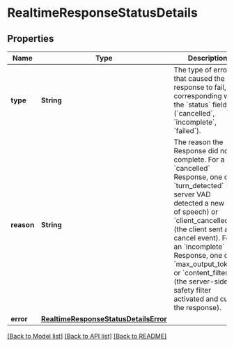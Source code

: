 # RealtimeResponseStatusDetails

## Properties
Name | Type | Description | Notes
------------ | ------------- | ------------- | -------------
**type** | **String** | The type of error that caused the response to fail, corresponding with the &#x60;status&#x60; field (&#x60;cancelled&#x60;, &#x60;incomplete&#x60;, &#x60;failed&#x60;). | [optional] 
**reason** | **String** | The reason the Response did not complete. For a &#x60;cancelled&#x60; Response, one of &#x60;turn_detected&#x60; (the server VAD detected a new start of speech) or &#x60;client_cancelled&#x60; (the client sent a cancel event). For an &#x60;incomplete&#x60; Response, one of &#x60;max_output_tokens&#x60; or &#x60;content_filter&#x60; (the server-side safety filter activated and cut off the response). | [optional] 
**error** | [**RealtimeResponseStatusDetailsError**](RealtimeResponseStatusDetailsError.md) |  | [optional] 

[[Back to Model list]](../README.md#documentation-for-models) [[Back to API list]](../README.md#documentation-for-api-endpoints) [[Back to README]](../README.md)


